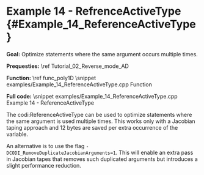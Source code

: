 Example 14 - RefrenceActiveType {#Example_14_ReferenceActiveType}
=======

**Goal:** Optimize statements where the same argument occurs multiple times.

**Prequesties:** \ref Tutorial_02_Reverse_mode_AD

**Function:** \ref func_poly1D
\snippet examples/Example_14_ReferenceActiveType.cpp Function

**Full code:**
\snippet examples/Example_14_ReferenceActiveType.cpp Example 14 - ReferenceActiveType

The codi:ReferenceActiveType can be used to optimize statements where the same argument is used multiple times. This
works only with a Jacobian taping approach and 12 bytes are saved per extra occurrence of the variable.

An alternative is to use the flag `-DCODI_RemoveDuplicateJacobianArguments=1`. This will enable an extra pass in
Jacobian tapes that removes such duplicated arguments but introduces a slight performance reduction.

